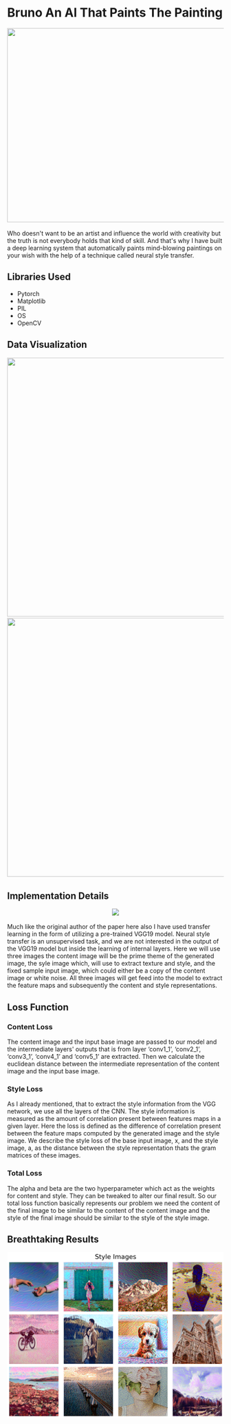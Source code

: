 # Bruno An AI That Paints The Painting
<img src="https://github.com/NavinBondade/Bruno-An-AI-That-Paints-The-Painting/blob/main/Generated%20Images/display.png" width="950" height="450">
<p>Who doesn't want to be an artist and influence the world with creativity but the truth is not everybody holds that kind of skill. And that's why I have built a deep learning system that automatically paints mind-blowing paintings on your wish with the help of a technique called neural style transfer.</p>
<h2>Libraries Used</h2>
<ul>
  <li>Pytorch</li>
  <li>Matplotlib</li>
  <li>PIL</li>
  <li>OS</li>
  <li>OpenCV</li>
</ul>
<h2>Data Visualization</h2>
<img src="https://github.com/NavinBondade/Bruno-An-AI-That-Paints-The-Painting/blob/main/Dataset/Content%20Images/all%20content%20images.png" width="950" height="600">
<br>
<img src="https://github.com/NavinBondade/Bruno-An-AI-That-Paints-The-Painting/blob/main/Dataset/Style%20Images/all%20style%20images.png" width="950" height="600">
<h2>Implementation Details</h2>
<p align="center">
 <img src="https://pyimagesearch.com/wp-content/uploads/2018/08/neural_style_transfer_gatys.jpg">
</p>          
<p>Much like the original author of the paper here also I have used transfer learning in the form of utilizing a pre-trained VGG19 model. Neural style transfer is an unsupervised task, and we are not interested in the output of the VGG19 model but inside the learning of internal layers. Here we will use three images the content image will be the prime theme of the generated image, the syle image which, will use to extract texture and style, and the fixed sample input image, which could either be a copy of the content image or white noise. All three images will get feed into the model to extract the feature maps and subsequently the content and style representations.</p>
<h2>Loss Function</h2>
<h3>Content Loss</h3>
<p>The content image and the input base image are passed to our model and the intermediate layers' outputs that is from layer ‘conv1_1’, ‘conv2_1’, ‘conv3_1’, ‘conv4_1’ and ‘conv5_1’ are extracted. Then we calculate the euclidean distance between the intermediate representation of the content image and the input base image.</p>
<h3>Style Loss</h3>
<p>As I already mentioned, that to extract the style information from the VGG network, we use all the layers of the CNN. The style information is measured as the amount of correlation present between features maps in a given layer. Here the loss is defined as the difference of correlation present between the feature maps computed by the generated image and the style image. We describe the style loss of the base input image, x, and the style image, a, as the distance between the style representation thats the gram matrices of these images.</p>
<h3>Total Loss</h3>
<p>The alpha and beta are the two hyperparameter which act as the weights for content and style. They can be tweaked to alter our final result. So our total loss function basically represents our problem we need the content of the final image to be similar to the content of the content image and the style of the final image should be similar to the style of the style image.</p>
<h2>Breathtaking Results</h2>
<p align="center">
 <img src="https://github.com/NavinBondade/Bruno-An-AI-That-Paints-Mind-Blowing-Painting/blob/main/Generated%20Images/all%20paintings.png">
</p> 




